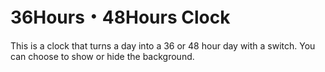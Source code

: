 # 36Hours・48Hours Clock

This is a clock that turns a day into a 36 or 48 hour day with a switch.
You can choose to show or hide the background.